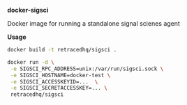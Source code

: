 **docker-sigsci**

Docker image for running a standalone signal scienes agent

**Usage**

```sh
docker build -t retracedhq/sigsci .
```
```sh
docker run -d \
 -e SIGSCI_RPC_ADDRESS=unix:/var/run/sigsci.sock \
 -e SIGSCI_HOSTNAME=docker-test \
 -e SIGSCI_ACCESSKEYID=...  \
 -e SIGSCI_SECRETACCESSKEY=... \
 retracedhq/sigsci
```
